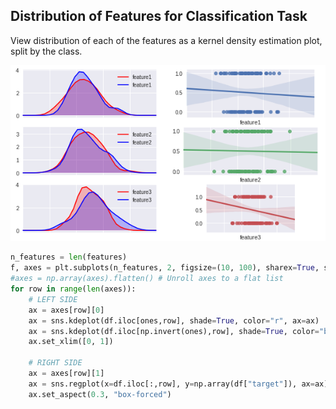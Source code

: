 ## Distribution of Features for Classification Task

View distribution of each of the features as a kernel density estimation plot, split by the class.

![](kde_features.jpg)

```py
n_features = len(features)
f, axes = plt.subplots(n_features, 2, figsize=(10, 100), sharex=True, sharey=False)
#axes = np.array(axes).flatten() # Unroll axes to a flat list
for row in range(len(axes)):
    # LEFT SIDE
    ax = axes[row][0]
    ax = sns.kdeplot(df.iloc[ones,row], shade=True, color="r", ax=ax)
    ax = sns.kdeplot(df.iloc[np.invert(ones),row], shade=True, color="b", ax=ax)
    ax.set_xlim([0, 1])

    # RIGHT SIDE
    ax = axes[row][1]
    ax = sns.regplot(x=df.iloc[:,row], y=np.array(df["target"]), ax=ax)
    ax.set_aspect(0.3, "box-forced")
```
